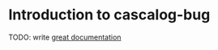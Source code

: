 # Introduction to cascalog-bug

TODO: write [great documentation](http://jacobian.org/writing/great-documentation/what-to-write/)
